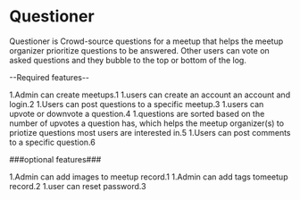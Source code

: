 # Questioner

Questioner is Crowd-source questions for a meetup that helps the meetup organizer prioritize
questions to be answered. Other users can vote on asked questions and they bubble to the top or bottom of the log.

--Required features--

1.Admin can create meetups.1
1.users can create an account an account and login.2
1.Users can post questions to a specific meetup.3
1.users can upvote or downvote a question.4
1.questions are sorted based on the number of upvotes a question has, which helps the meetup organizer(s) to priotize questions most users are interested in.5
1.Users can post comments to a specific question.6


###optional features###

1.Admin can add images to meetup record.1
1.Admin can add tags tomeetup record.2
1.user can reset password.3
